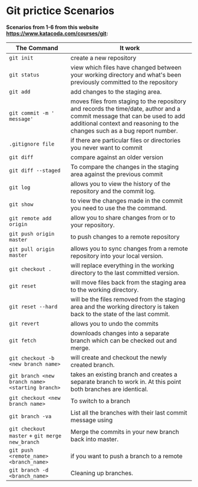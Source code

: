 # Git prictice Scenarios

**Scenarios from 1-6 from this website https://www.katacoda.com/courses/git:**

The Command | It work
-------- | --------
`git init` | create a new repository
`git status` | view which files have changed between your working directory and what's been previously committed to the repository
`git add` | add changes to the staging area.
`git commit -m ' message' ` | moves files from staging to the repository and records the time/date, author and a commit message that can be used to add additional context and reasoning to the changes such as a bug report number.
`.gitignore file` | if there are particular files or directories you never want to commit
`git diff` | compare against an older version
`git diff --staged` | To compare the changes in the staging area against the previous commit
`git log` | allows you to view the history of the repository and the commit log.
`git show` | to view the changes made in the commit you need to use the the command.
`git remote add origin` | allow you to share changes from or to your repository. 
`git push origin master` | to push changes to a remote repository
`git pull origin master` | allows you to sync changes from a remote repository into your local version.
`git checkout .` | will replace everything in the working directory to the last committed version.
`git reset` | will move files back from the staging area to the working directory.
`git reset --hard` | will be the files removed from the staging area and the working directory is taken back to the state of the last commit.
`git revert` | allows you to undo the commits
`git fetch` | downloads changes into a separate branch which can be checked out and merge. 
`git checkout -b <new branch name>` | will create and checkout the newly created branch.
`git branch <new branch name> <starting branch>` | takes an existing branch and creates a separate branch to work in. At this point both branches are identical.
`git checkout <new branch name>` | To switch to a branch
`git branch -va` | List all the branches with their last commit message using
`git checkout master` + `git merge new_branch` | Merge the commits in your new branch back into master.
` git push <remote_name> <branch_name> ` | if you want to push a branch to a remote
`git branch -d <branch_name>` | Cleaning up branches.
